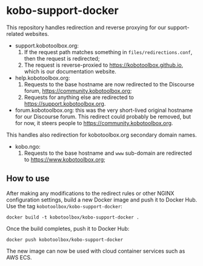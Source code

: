 # kobo-support-docker

This repository handles redirection and reverse proxying for our
support-related websites.

* support.kobotoolbox.org:
    1. If the request path matches something in `files/redirections.conf`,
       then the request is redirected;
    1. The request is reverse-proxied to https://kobotoolbox.github.io, which
       is our documentation website.
* help.kobotoolbox.org:
    1. Requests to the base hostname are now redirected to the Discourse forum,
       https://community.kobotoolbox.org;
    1. Requests for anything else are redirected to
       https://support.kobotoolbox.org.
* forum.kobotoolbox.org: this was the very short-lived original hostname for
    our Discourse forum. This redirect could probably be removed, but for
    now, it steers people to https://community.kobotoolbox.org.


This handles also redirection for kobotoolbox.org secondary domain names.

* kobo.ngo:
    1. Requests to the base hostname and `www` sub-domain are redirected to
       https://www.kobotoolbox.org;

## How to use

After making any modifications to the redirect rules or other NGINX
configuration settings, build a new Docker image and push it to Docker Hub. Use
the tag `kobotoolbox/kobo-support-docker`:
```
docker build -t kobotoolbox/kobo-support-docker .
```
Once the build completes, push it to Docker Hub:
```
docker push kobotoolbox/kobo-support-docker
```
The new image can now be used with cloud container services such as AWS ECS.
